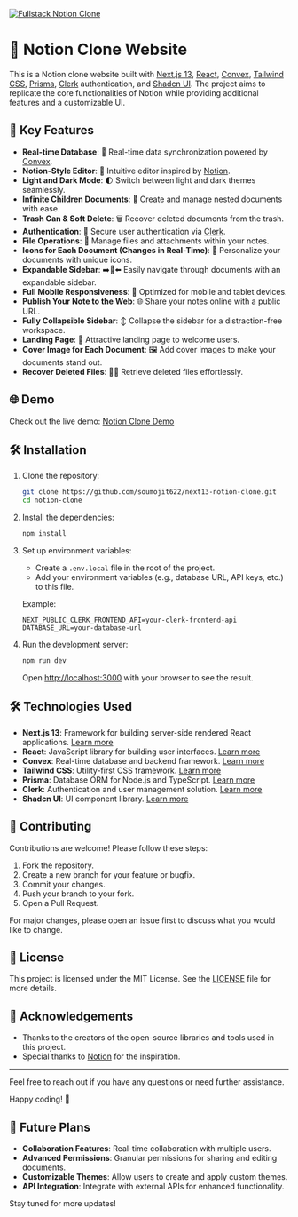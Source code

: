 [![Fullstack Notion Clone](https://github.com/soumojit622/next13-notion-clone/blob/master/public/banner.png)](https://taskflow-blue.vercel.app/)
# 📝 Notion Clone Website

This is a Notion clone website built with [Next.js 13](https://nextjs.org/), [React](https://reactjs.org/), [Convex](https://convex.dev/), [Tailwind CSS](https://tailwindcss.com/), [Prisma](https://www.prisma.io/), [Clerk](https://clerk.dev/) authentication, and [Shadcn UI](https://shadcn.dev/). The project aims to replicate the core functionalities of Notion while providing additional features and a customizable UI.

## 🚀 Key Features

- **Real-time Database**: 🔗 Real-time data synchronization powered by [Convex](https://convex.dev/).
- **Notion-Style Editor**: 📝 Intuitive editor inspired by [Notion](https://www.notion.so/).
- **Light and Dark Mode**: 🌓 Switch between light and dark themes seamlessly.
- **Infinite Children Documents**: 🌲 Create and manage nested documents with ease.
- **Trash Can & Soft Delete**: 🗑️ Recover deleted documents from the trash.
- **Authentication**: 🔐 Secure user authentication via [Clerk](https://clerk.dev/).
- **File Operations**: 📁 Manage files and attachments within your notes.
- **Icons for Each Document (Changes in Real-Time)**: 🌠 Personalize your documents with unique icons.
- **Expandable Sidebar**: ➡️🔀⬅️ Easily navigate through documents with an expandable sidebar.
- **Full Mobile Responsiveness**: 📱 Optimized for mobile and tablet devices.
- **Publish Your Note to the Web**: 🌐 Share your notes online with a public URL.
- **Fully Collapsible Sidebar**: ↕️ Collapse the sidebar for a distraction-free workspace.
- **Landing Page**: 🛬 Attractive landing page to welcome users.
- **Cover Image for Each Document**: 🖼️ Add cover images to make your documents stand out.
- **Recover Deleted Files**: 🔄📄 Retrieve deleted files effortlessly.

## 🌐 Demo

Check out the live demo: [Notion Clone Demo](https://taskflow-blue.vercel.app/)

## 🛠️ Installation

1. Clone the repository:
    ```bash
    git clone https://github.com/soumojit622/next13-notion-clone.git
    cd notion-clone
    ```

2. Install the dependencies:
    ```bash
    npm install
    ```

3. Set up environment variables:
    - Create a `.env.local` file in the root of the project.
    - Add your environment variables (e.g., database URL, API keys, etc.) to this file.

    Example:
    ```env
    NEXT_PUBLIC_CLERK_FRONTEND_API=your-clerk-frontend-api
    DATABASE_URL=your-database-url
    ```

4. Run the development server:
    ```bash
    npm run dev
    ```

    Open [http://localhost:3000](http://localhost:3000) with your browser to see the result.

## 🛠️ Technologies Used

- **Next.js 13**: Framework for building server-side rendered React applications. [Learn more](https://nextjs.org/)
- **React**: JavaScript library for building user interfaces. [Learn more](https://reactjs.org/)
- **Convex**: Real-time database and backend framework. [Learn more](https://convex.dev/)
- **Tailwind CSS**: Utility-first CSS framework. [Learn more](https://tailwindcss.com/)
- **Prisma**: Database ORM for Node.js and TypeScript. [Learn more](https://www.prisma.io/)
- **Clerk**: Authentication and user management solution. [Learn more](https://clerk.dev/)
- **Shadcn UI**: UI component library. [Learn more](https://shadcn.dev/)

## 🤝 Contributing

Contributions are welcome! Please follow these steps:

1. Fork the repository.
2. Create a new branch for your feature or bugfix.
3. Commit your changes.
4. Push your branch to your fork.
5. Open a Pull Request.

For major changes, please open an issue first to discuss what you would like to change.

## 📜 License

This project is licensed under the MIT License. See the [LICENSE](LICENSE) file for more details.

## 🙏 Acknowledgements

- Thanks to the creators of the open-source libraries and tools used in this project.
- Special thanks to [Notion](https://www.notion.so/) for the inspiration.

---

Feel free to reach out if you have any questions or need further assistance.

Happy coding! 🚀

## 🔮 Future Plans

- **Collaboration Features**: Real-time collaboration with multiple users.
- **Advanced Permissions**: Granular permissions for sharing and editing documents.
- **Customizable Themes**: Allow users to create and apply custom themes.
- **API Integration**: Integrate with external APIs for enhanced functionality.

Stay tuned for more updates!
